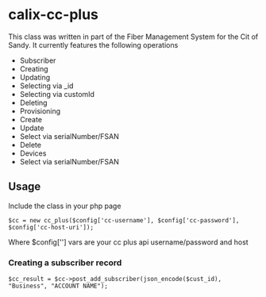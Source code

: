 # calix-cc-plus
This class was written in part of the Fiber Management System for the Cit of Sandy. It currently features the following operations


* Subscriber
 * Creating
 * Updating
 * Selecting via _id
 * Selecting via customId
 * Deleting
* Provisioning
 * Create
 * Update
 * Select via serialNumber/FSAN
 * Delete
* Devices
 * Select via serialNumber/FSAN
 
 ## Usage
 Include the class in your php page
 ```
 $cc = new cc_plus($config['cc-username'], $config['cc-password'], $config['cc-host-uri']);
 ```
 Where $config[''] vars are your cc plus api username/password and host
 
 ### Creating a subscriber record
 ```
 $cc_result = $cc->post_add_subscriber(json_encode($cust_id), "Business", "ACCOUNT NAME");
 ```
 

